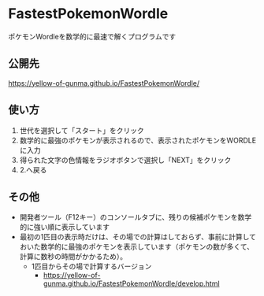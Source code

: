 # FastestPokemonWordle
ポケモンWordleを数学的に最速で解くプログラムです
## 公開先
https://yellow-of-gunma.github.io/FastestPokemonWordle/
## 使い方
1. 世代を選択して「スタート」をクリック
2. 数学的に最強のポケモンが表示されるので、表示されたポケモンをWORDLEに入力
3. 得られた文字の色情報をラジオボタンで選択し「NEXT」をクリック
4. 2.へ戻る
## その他
- 開発者ツール（F12キー）のコンソールタブに、残りの候補ポケモンを数学的に強い順に表示しています
- 最初の1匹目の表示時だけは、その場での計算はしておらず、事前に計算しておいた数学的に最強のポケモンを表示しています（ポケモンの数が多くて、計算に数秒の時間がかかるため）。
  - 1匹目からその場で計算するバージョン
    - https://yellow-of-gunma.github.io/FastestPokemonWordle/develop.html 